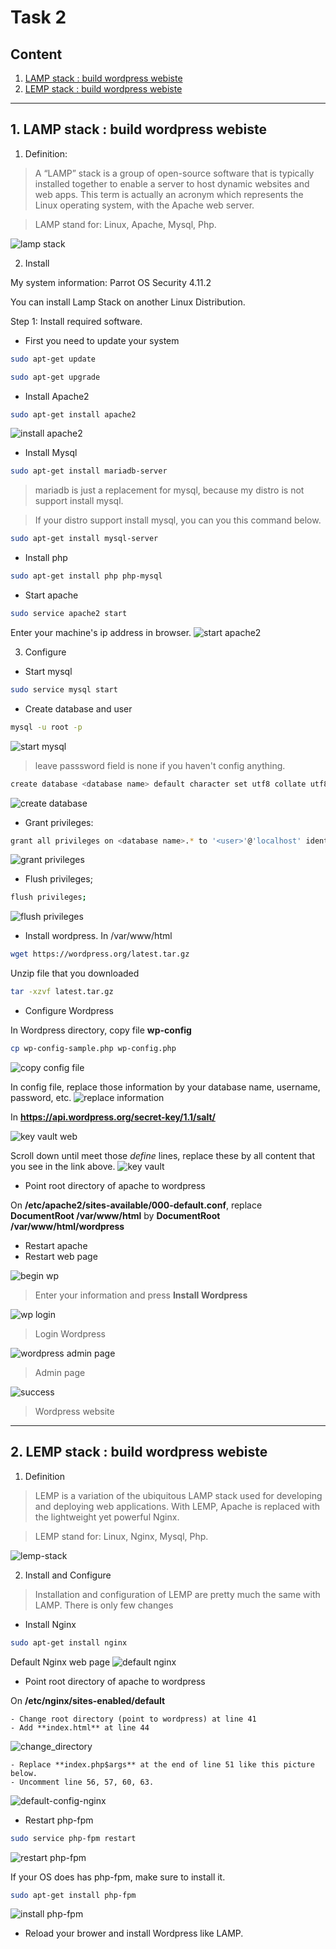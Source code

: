 # Task 2
## Content

1. <a href="#a">LAMP stack :  build wordpress webiste</a>
2. <a href="#a">LEMP stack : build wordpress webiste</a>
---
<div id="1"></div>

## 1. LAMP stack :  build wordpress webiste
1. Definition:
> A “LAMP” stack is a group of open-source software that is typically installed together to enable a server to host dynamic websites and web apps. This term is actually an acronym which represents the Linux operating system, with the Apache web server.

> LAMP stand for: Linux, Apache, Mysql, Php.

![lamp stack](./img/lamp-stack1.png)

2. Install

My system information: Parrot OS Security 4.11.2

You can install Lamp Stack on another Linux Distribution.

Step 1: Install required software.
- First you need to update your system
```bash
sudo apt-get update
```
```bash
sudo apt-get upgrade
```
- Install Apache2
```bash
sudo apt-get install apache2
```
![install apache2](./img/apache2.png)

- Install Mysql
```bash
sudo apt-get install mariadb-server
```
> mariadb is just a replacement for mysql, because my distro is not support install mysql. 

>If your distro support install mysql, you can you this command below.
```bash
sudo apt-get install mysql-server
```
- Install php

```bash
sudo apt-get install php php-mysql
```
- Start apache
```bash
sudo service apache2 start
```
Enter your machine's ip address in browser.
![start apache2](./img/apache2-fresh.png)

3. Configure

- Start mysql
```bash
sudo service mysql start
```
- Create database and user
```bash
mysql -u root -p
```
![start mysql](./img/start_db.png)
> leave passsword field is none if you haven't config anything.
```bash
create database <database name> default character set utf8 collate utf8 unicode_ci;
```
![create database](./img/create_db.png)

- Grant privileges:
```bash
grant all privileges on <database name>.* to '<user>'@'localhost' identified by '<user password>';
```
![grant privileges](./img/grant_privileges.png)

- Flush privileges;
```bash
flush privileges;
```
![flush privileges](./img/privileges.png)
- Install wordpress. In /var/www/html
```bash
wget https://wordpress.org/latest.tar.gz
```
Unzip file that you downloaded
```bash
tar -xzvf latest.tar.gz
```
- Configure Wordpress

In Wordpress directory, copy file **wp-config**
```bash
cp wp-config-sample.php wp-config.php
```
![copy config file](./img/copy_config_file.png)

In config file, replace those information by your database name, username, password, etc.
![replace information](./img/config_username.png)

In **https://api.wordpress.org/secret-key/1.1/salt/**

![key vault web](./img/key_vault_web.png)

Scroll down until meet those *define* lines, replace these by all content that you see in the link above.
![key vault](./img/key_vault.png)

- Point root directory of apache to wordpress

On **/etc/apache2/sites-available/000-default.conf**, replace **DocumentRoot /var/www/html** by **DocumentRoot /var/www/html/wordpress**

- Restart apache
- Restart web page

![begin wp](./img/begin_wp.png)

> Enter your information and press **Install Wordpress**

![wp login](./img/begin-login.png)

> Login Wordpress


![wordpress admin page](./img/wp-admin-nginx.png)
>Admin page

![success](./img/Success.png)
> Wordpress website
---
<div id="2"></div>

## 2. LEMP stack : build wordpress webiste
1. Definition 
> LEMP is a variation of the ubiquitous LAMP stack used for developing and deploying web applications. With LEMP, Apache is replaced with the lightweight yet powerful Nginx.

>LEMP stand for: Linux, Nginx, Mysql, Php.

![lemp-stack](./img/lemp.png)

2. Install and Configure
> Installation and configuration of LEMP are pretty much the same with LAMP. There is only few changes

- Install Nginx
```bash
sudo apt-get install nginx
```
Default Nginx web page
![default nginx](./img/nginx_fresh.png)


- Point root directory of apache to wordpress

On **/etc/nginx/sites-enabled/default**

    - Change root directory (point to wordpress) at line 41
    - Add **index.html** at line 44
![change_directory](./img/nginx_change_directory.png)

    - Replace **index.php$args** at the end of line 51 like this picture below.
    - Uncomment line 56, 57, 60, 63.
![default-config-nginx](./img/default-config-nginx.png)

- Restart php-fpm
```bash
sudo service php-fpm restart
```
![restart php-fpm](./img/nginx-restartphp-fpm.png)

If your OS does has php-fpm, make sure to install it.
```bash
sudo apt-get install php-fpm
```
![install php-fpm](./img/php-nginx-fp.png)

- Reload your brower and install Wordpress like LAMP.
